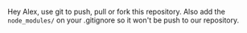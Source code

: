 Hey Alex, use git to push, pull or fork this repository. Also add the `node_modules/` on your .gitignore so it won't be push to our repository.
